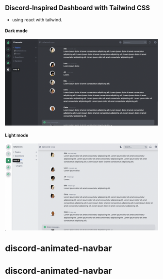 ## Discord-Inspired Dashboard with Tailwind CSS

- using react with tailwind.

#### Dark mode

![Dark mode](./dark-mode.png)

#### Light mode

![Light mode](./light-mode.png)

# discord-animated-navbar
# discord-animated-navbar
